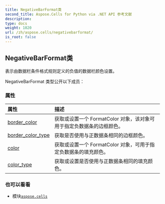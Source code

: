 ```yaml
---
title: NegativeBarFormat类
second_title: Aspose.Cells for Python via .NET API 参考文献
description:
type: docs
weight: 1020
url: /zh/aspose.cells/negativebarformat/
is_root: false
---
```

## NegativeBarFormat类
表示由数据栏条件格式规则定义的负值的数据栏颜色设置。



NegativeBarFormat 类型公开以下成员：

### 属性
|属性|描述|
| :- | :- |
| [border_color](/cells/python-net/zh/aspose.cells/negativebarformat/border_color) |获取或设置一个 FormatColor 对象，该对象可用于指定负数据条的边框颜色。|
| [border_color_type](/cells/python-net/zh/aspose.cells/negativebarformat/border_color_type) |获取是否使用与正数据条相同的边框颜色。|
| [color](/cells/python-net/zh/aspose.cells/negativebarformat/color) |获取或设置一个 FormatColor 对象，可用于指定负数据条的填充颜色。|
| [color_type](/cells/python-net/zh/aspose.cells/negativebarformat/color_type) |获取或设置是否使用与正数据条相同的填充颜色。|



### 也可以看看
* 模块[`aspose.cells`](..)
